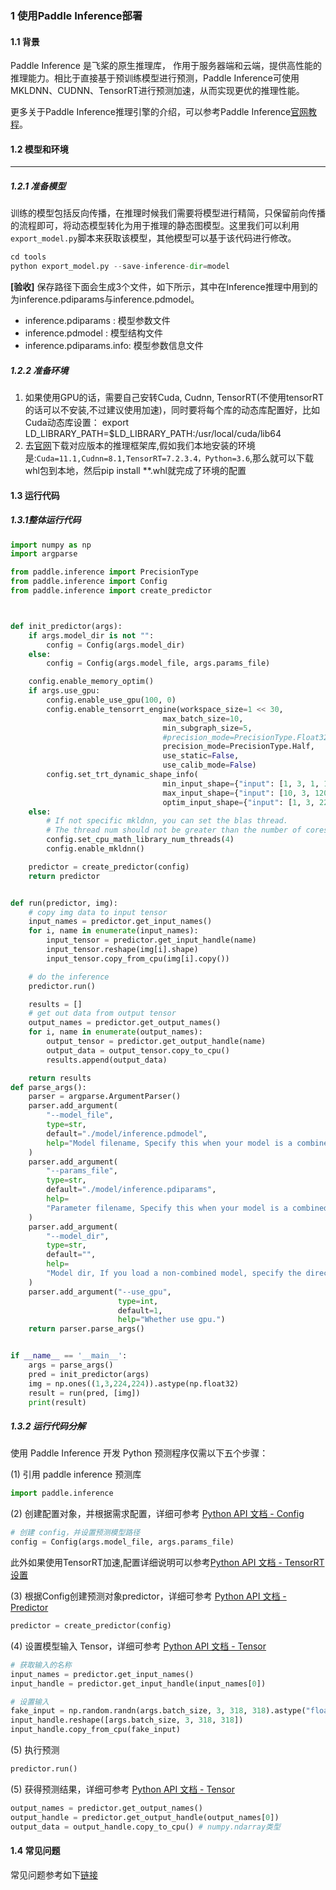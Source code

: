 ### 1 使用Paddle Inference部署
#### 1.1 背景

Paddle Inference 是飞桨的原生推理库， 作用于服务器端和云端，提供高性能的推理能力。相比于直接基于预训练模型进行预测，Paddle Inference可使用MKLDNN、CUDNN、TensorRT进行预测加速，从而实现更优的推理性能。

更多关于Paddle Inference推理引擎的介绍，可以参考Paddle Inference[官网教程](https://www.paddlepaddle.org.cn/documentation/docs/zh/guides/05_inference_deployment/inference/inference_cn.html)。
#### 1.2 模型和环境
---
##### 1.2.1 准备模型
训练的模型包括反向传播，在推理时候我们需要将模型进行精简，只保留前向传播的流程即可，将动态模型转化为用于推理的静态图模型。这里我们可以利用`export_model.py`脚本来获取该模型，其他模型可以基于该代码进行修改。
```python
cd tools
python export_model.py --save-inference-dir=model
```
**[验收]**
保存路径下面会生成3个文件，如下所示，其中在Inference推理中用到的为inference.pdiparams与inference.pdmodel。
* inference.pdiparams     : 模型参数文件
* inference.pdmodel       : 模型结构文件
* inference.pdiparams.info: 模型参数信息文件
##### 1.2.2 准备环境
1. 如果使用GPU的话，需要自己安转Cuda, Cudnn, TensorRT(不使用tensorRT的话可以不安装,不过建议使用加速)，同时要将每个库的动态库配置好，比如Cuda动态库设置：
export LD_LIBRARY_PATH=$LD_LIBRARY_PATH:/usr/local/cuda/lib64
2. 去[官网](https://paddleinference.paddlepaddle.org.cn/user_guides/download_lib.html)下载对应版本的推理框架库,假如我们本地安装的环境是:`Cuda=11.1,Cudnn=8.1,TensorRT=7.2.3.4，Python=3.6`,那么就可以下载whl包到本地，然后pip install **.whl就完成了环境的配置

#### 1.3 运行代码
##### 1.3.1整体运行代码
```python
import numpy as np
import argparse

from paddle.inference import PrecisionType
from paddle.inference import Config
from paddle.inference import create_predictor



def init_predictor(args):
    if args.model_dir is not "":
        config = Config(args.model_dir)
    else:
        config = Config(args.model_file, args.params_file)

    config.enable_memory_optim()
    if args.use_gpu:
        config.enable_use_gpu(100, 0)
        config.enable_tensorrt_engine(workspace_size=1 << 30,
                                  max_batch_size=10,
                                  min_subgraph_size=5,
                                  #precision_mode=PrecisionType.Float32,
                                  precision_mode=PrecisionType.Half,
                                  use_static=False,
                                  use_calib_mode=False)
        config.set_trt_dynamic_shape_info(
                                  min_input_shape={"input": [1, 3, 1, 1]},
                                  max_input_shape={"input": [10, 3, 1200, 1200]},
                                  optim_input_shape={"input": [1, 3, 224, 224]})
    else:
        # If not specific mkldnn, you can set the blas thread.
        # The thread num should not be greater than the number of cores in the CPU.
        config.set_cpu_math_library_num_threads(4)
        config.enable_mkldnn()

    predictor = create_predictor(config)
    return predictor


def run(predictor, img):
    # copy img data to input tensor
    input_names = predictor.get_input_names()
    for i, name in enumerate(input_names):
        input_tensor = predictor.get_input_handle(name)
        input_tensor.reshape(img[i].shape)
        input_tensor.copy_from_cpu(img[i].copy())

    # do the inference
    predictor.run()

    results = []
    # get out data from output tensor
    output_names = predictor.get_output_names()
    for i, name in enumerate(output_names):
        output_tensor = predictor.get_output_handle(name)
        output_data = output_tensor.copy_to_cpu()
        results.append(output_data)

    return results
def parse_args():
    parser = argparse.ArgumentParser()
    parser.add_argument(
        "--model_file",
        type=str,
        default="./model/inference.pdmodel",
        help="Model filename, Specify this when your model is a combined model."
    )
    parser.add_argument(
        "--params_file",
        type=str,
        default="./model/inference.pdiparams",
        help=
        "Parameter filename, Specify this when your model is a combined model."
    )
    parser.add_argument(
        "--model_dir",
        type=str,
        default="",
        help=
        "Model dir, If you load a non-combined model, specify the directory of the model."
    )
    parser.add_argument("--use_gpu",
                        type=int,
                        default=1,
                        help="Whether use gpu.")
    return parser.parse_args()


if __name__ == '__main__':
    args = parse_args()
    pred = init_predictor(args)
    img = np.ones((1,3,224,224)).astype(np.float32)
    result = run(pred, [img])
    print(result)
```
##### 1.3.2 运行代码分解
使用 Paddle Inference 开发 Python 预测程序仅需以下五个步骤：


(1) 引用 paddle inference 预测库

```python
import paddle.inference 
```

(2) 创建配置对象，并根据需求配置，详细可参考 [Python API 文档 - Config](https://paddleinference.paddlepaddle.org.cn/api_reference/python_api_doc/Config_index.html)

```python
# 创建 config，并设置预测模型路径
config = Config(args.model_file, args.params_file)
```
此外如果使用TensorRT加速,配置详细说明可以参考[Python API 文档 - TensorRT 设置](https://paddleinference.paddlepaddle.org.cn/api_reference/python_api_doc/Config/GPUConfig.html#tensorrt)

(3) 根据Config创建预测对象predictor，详细可参考 [Python API 文档 - Predictor](https://paddleinference.paddlepaddle.org.cn/api_reference/python_api_doc/Predictor.html)

```python
predictor = create_predictor(config)
```

(4) 设置模型输入 Tensor，详细可参考 [Python API 文档 - Tensor](https://paddleinference.paddlepaddle.org.cn/api_reference/python_api_doc/Tensor.html)

```python
# 获取输入的名称
input_names = predictor.get_input_names()
input_handle = predictor.get_input_handle(input_names[0])

# 设置输入
fake_input = np.random.randn(args.batch_size, 3, 318, 318).astype("float32")
input_handle.reshape([args.batch_size, 3, 318, 318])
input_handle.copy_from_cpu(fake_input)
```

(5) 执行预测

```python
predictor.run()
```

(5) 获得预测结果，详细可参考 [Python API 文档 - Tensor](https://paddleinference.paddlepaddle.org.cn/api_reference/python_api_doc/Tensor.html)

```python
output_names = predictor.get_output_names()
output_handle = predictor.get_output_handle(output_names[0])
output_data = output_handle.copy_to_cpu() # numpy.ndarray类型
```
#### 1.4 常见问题
常见问题参考如下[链接](https://paddleinference.paddlepaddle.org.cn/introduction/faq.html)
